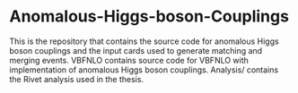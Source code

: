 # Anomalous-Higgs-boson-Couplings
This is the repository that contains the source code for anomalous Higgs boson couplings and the input cards used to generate matching and merging events. 
VBFNLO contains source code for VBFNLO with implementation of anomalous Higgs boson couplings.
Analysis/ contains the Rivet analysis used in the thesis. 
